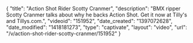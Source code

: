 {
    "title": "Action Shot Rider Scotty Cranmer",
    "description": "BMX ripper Scotty Cranmer talks about why he backs Action Shot. Get it now at Tilly's and Tillys.com.",
    "videoid": "151952",
    "date_created": "1397072628",
    "date_modified": "1418181273",
    "type": "captivate",
    "layout": "video",
    "url": "\/v\/action-shot-rider-scotty-cranmer\/151952"
}